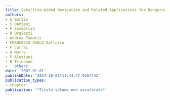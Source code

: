 ```yaml
---
title: Satellite-Aided Navigation and Related Applications for Dangerous Transport
authors:
- G Burzio
- S Damiani
- F Sommariva
- D Orgiazzi
- Andrea Tomatis
- FRANCESCO PAOLO Deflorio
- F Carrai
- A Murro
- F Alesiani
- B Trincone
- ' others'
date: '2007-01-01'
publishDate: '2024-10-01T11:44:47.916744Z'
publication_types:
- chapter
publication: '*Titolo volume non avvalorato*'
---
```

